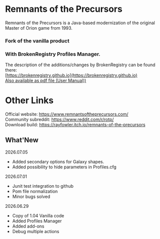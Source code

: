 # Remnants of the Precursors

Remnants of the Precursors is a Java-based modernization of the original Master of Orion game from 1993. <br/>

### Fork of the vanilla product 
### With BrokenRegistry Profiles Manager. <br/>

The description of the additions/changes by BrokenRegistry can be found there: <br/>
	[https://brokenregistry.github.io](https://brokenregistry.github.io) <br/>
	[Also available as pdf file (User Manual))](https://brokenregistry.github.io/pdf/Profiles.pdf) <br/>

# Other Links
Official website: https://www.remnantsoftheprecursors.com/<br/>
Community subreddit: https://www.reddit.com/r/rotp/<br/>
Download build: https://rayfowler.itch.io/remnants-of-the-precursors

## What'New

2026.07.05
  - Added secondary options for Galaxy shapes.
  - Added possibility to hide parameters in Profiles.cfg

2026.07.01
  - Junit test integration to github
  - Pom file normalization
  - Minor bugs solved

2026.06.29
  - Copy of 1.04 Vanilla code
  - Added Profiles Manager
  - Added add-ons
  - Debug multiple actions
  